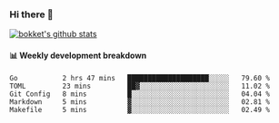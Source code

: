 ### Hi there 👋
[![bokket's github stats](https://github-readme-stats.vercel.app/api?username=bokket&show_icons=true&count_private=true)](https://github.com/anuraghazra/github-readme-stats)

#### :bar_chart: Weekly development breakdown
<!--START_SECTION:waka-->
```text
Go           2 hrs 47 mins   ████████████████████░░░░░   79.60 % 
TOML         23 mins         ██▓░░░░░░░░░░░░░░░░░░░░░░   11.02 % 
Git Config   8 mins          █░░░░░░░░░░░░░░░░░░░░░░░░   04.04 % 
Markdown     5 mins          ▓░░░░░░░░░░░░░░░░░░░░░░░░   02.81 % 
Makefile     5 mins          ▓░░░░░░░░░░░░░░░░░░░░░░░░   02.49 % 
```
<!--END_SECTION:waka-->
